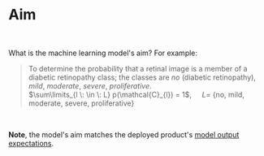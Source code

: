 <br>

# Aim

<br>

What is the machine learning model's aim?  For example:

> To determine the probability that a retinal image is a member of a diabetic retinopathy class; the classes are _no_
> (diabetic retinopathy), _mild_, _moderate_, _severe_, _proliferative_.<br>
> $\sum\limits_{l \: \in \: L} p(\mathcal{C}_{l}) = 1$,  $\quad L =$ {no, mild, moderate, severe, proliferative}

<br>

**Note**, the model's aim matches the deployed product's <a href="../project/project.html#deployment-goal">model output
expectations</a>.

<br>
<br>

<br>
<br>

<br>
<br>

<br>
<br>
